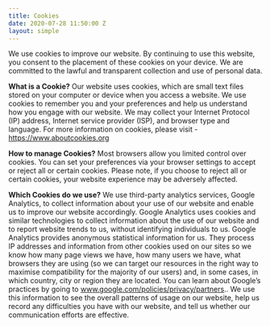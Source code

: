 ```yaml
---
title: Cookies
date: 2020-07-28 11:50:00 Z
layout: simple
---
```


We use cookies to improve our website. By continuing to use this website, you consent to the placement of these cookies on your device. We are committed to the lawful and transparent collection and use of personal data.

**What is a Cookie?**
Our website uses cookies, which are small text files stored on your computer or device when you access a website. We use cookies to remember you and your preferences and help us understand how you engage with our website. We may collect your Internet Protocol (IP) address, Internet service provider (ISP), and browser type and language. For more information on cookies, please visit - https://www.aboutcookies.org 

**How to manage Cookies?**
Most browsers allow you limited control over cookies. You can set your preferences via your browser settings to accept or reject all or certain cookies. Please note, if you choose to reject all or certain cookies, your website experience may be adversely affected.
 
**Which Cookies do we use?**
We use third-party analytics services, Google Analytics, to collect information about your use of our website and enable us to improve our website accordingly. Google Analytics uses cookies and similar technologies to collect information about the use of our website and to report website trends to us, without identifying individuals to us. Google Analytics provides anonymous statistical information for us. They process IP addresses and information from other cookies used on our sites so we know how many page views we have, how many users we have, what browsers they are using (so we can target our resources in the right way to maximise compatibility for the majority of our users) and, in some cases, in which country, city or region they are located. You can learn about Google’s practices by going to www.google.com/policies/privacy/partners.. We use this information to see the overall patterns of usage on our website, help us record any difficulties you have with our website, and tell us whether our communication efforts are effective.